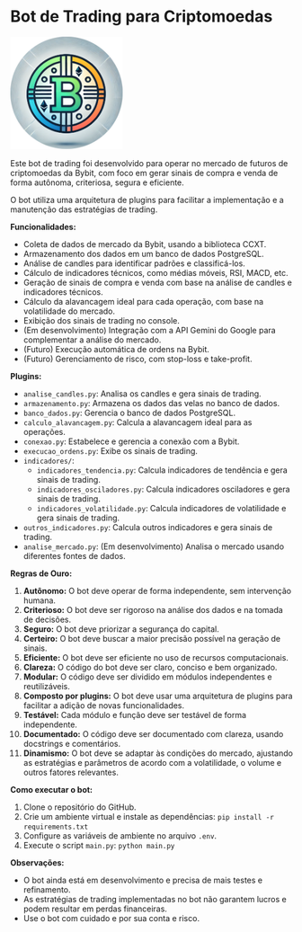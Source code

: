 # Bot de Trading para Criptomoedas

<img src="assets/bybit_watcher_logo.png" alt="Logo do Bot" width="200">

Este bot de trading foi desenvolvido para operar no mercado de futuros de criptomoedas da Bybit, com foco em gerar sinais de compra e venda de forma autônoma, criteriosa, segura e eficiente.

O bot utiliza uma arquitetura de plugins para facilitar a implementação e a manutenção das estratégias de trading.

**Funcionalidades:**

- Coleta de dados de mercado da Bybit, usando a biblioteca CCXT.
- Armazenamento dos dados em um banco de dados PostgreSQL.
- Análise de candles para identificar padrões e classificá-los.
- Cálculo de indicadores técnicos, como médias móveis, RSI, MACD, etc.
- Geração de sinais de compra e venda com base na análise de candles e indicadores técnicos.
- Cálculo da alavancagem ideal para cada operação, com base na volatilidade do mercado.
- Exibição dos sinais de trading no console.
- (Em desenvolvimento) Integração com a API Gemini do Google para complementar a análise do mercado.
- (Futuro) Execução automática de ordens na Bybit.
- (Futuro) Gerenciamento de risco, com stop-loss e take-profit.

**Plugins:**

- `analise_candles.py`: Analisa os candles e gera sinais de trading.
- `armazenamento.py`: Armazena os dados das velas no banco de dados.
- `banco_dados.py`: Gerencia o banco de dados PostgreSQL.
- `calculo_alavancagem.py`: Calcula a alavancagem ideal para as operações.
- `conexao.py`: Estabelece e gerencia a conexão com a Bybit.
- `execucao_ordens.py`: Exibe os sinais de trading.
- `indicadores/`:
  - `indicadores_tendencia.py`: Calcula indicadores de tendência e gera sinais de trading.
  - `indicadores_osciladores.py`: Calcula indicadores osciladores e gera sinais de trading.
  - `indicadores_volatilidade.py`: Calcula indicadores de volatilidade e gera sinais de trading.
- `outros_indicadores.py`: Calcula outros indicadores e gera sinais de trading.
- `analise_mercado.py`: (Em desenvolvimento) Analisa o mercado usando diferentes fontes de dados.

**Regras de Ouro:**

1. **Autônomo:** O bot deve operar de forma independente, sem intervenção humana.
2. **Criterioso:** O bot deve ser rigoroso na análise dos dados e na tomada de decisões.
3. **Seguro:** O bot deve priorizar a segurança do capital.
4. **Certeiro:** O bot deve buscar a maior precisão possível na geração de sinais.
5. **Eficiente:** O bot deve ser eficiente no uso de recursos computacionais.
6. **Clareza:** O código do bot deve ser claro, conciso e bem organizado.
7. **Modular:** O código deve ser dividido em módulos independentes e reutilizáveis.
8. **Composto por plugins:** O bot deve usar uma arquitetura de plugins para facilitar a adição de novas funcionalidades.
9. **Testável:** Cada módulo e função deve ser testável de forma independente.
10. **Documentado:** O código deve ser documentado com clareza, usando docstrings e comentários.
11. **Dinamismo:** O bot deve se adaptar às condições do mercado, ajustando as estratégias e parâmetros de acordo com a volatilidade, o volume e outros fatores relevantes.

**Como executar o bot:**

1. Clone o repositório do GitHub.
2. Crie um ambiente virtual e instale as dependências: `pip install -r requirements.txt`
3. Configure as variáveis de ambiente no arquivo `.env`.
4. Execute o script `main.py`: `python main.py`

**Observações:**

- O bot ainda está em desenvolvimento e precisa de mais testes e refinamento.
- As estratégias de trading implementadas no bot não garantem lucros e podem resultar em perdas financeiras.
- Use o bot com cuidado e por sua conta e risco.
